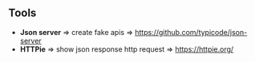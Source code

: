 ## Tools
- **Json server** => create fake apis =>  https://github.com/typicode/json-server
- **HTTPie**  => show json response http request => https://httpie.org/
